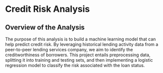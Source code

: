 # Credit Risk Analysis

## Overview of the Analysis
The purpose of this analysis is to build a machine learning model that can help predict credit risk. By leveraging historical lending activity data from a peer-to-peer lending services company, we aim to identify the creditworthiness of borrowers. This project entails preprocessing data, splitting it into training and testing sets, and then implementing a logistic regression model to classify the risk associated with the loan status.
